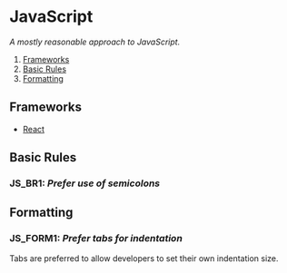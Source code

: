 # JavaScript

_A mostly reasonable approach to JavaScript._

1. [Frameworks](#frameworks)
1. [Basic Rules](#basic-rules)
1. [Formatting](#formatting)

## Frameworks

- [React](./react)

## Basic Rules

### JS_BR1: _Prefer use of semicolons_

## Formatting

### JS_FORM1: _Prefer tabs for indentation_

Tabs are preferred to allow developers to set their own indentation size.

